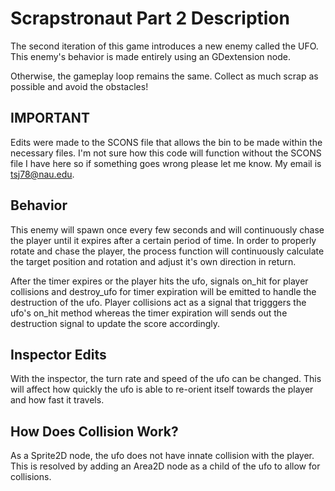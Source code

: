 # Scrapstronaut Part 2 Description
The second iteration of this game introduces a new enemy called the UFO.
This enemy's behavior is made entirely using an GDextension node.

Otherwise, the gameplay loop remains the same. Collect as much scrap as possible and avoid the obstacles!

## IMPORTANT
Edits were made to the SCONS file that allows the bin to be made within the necessary files. I'm not sure how this code will function without the SCONS file I have here so if something goes wrong please let me know. My email is tsj78@nau.edu.

## Behavior
This enemy will spawn once every few seconds and will continuously chase the player until it expires after a certain period of time.
In order to properly rotate and chase the player, the process function will continuously calculate the target position and rotation and adjust it's own direction in return.

After the timer expires or the player hits the ufo, signals on_hit for player collisions and destroy_ufo for timer expiration will be emitted to handle the destruction of the ufo. Player collisions act as a signal that trigggers the ufo's on_hit method whereas the timer expiration will sends out the destruction signal to update the score accordingly.

## Inspector Edits
With the inspector, the turn rate and speed of the ufo can be changed. This will affect how quickly the ufo is able to re-orient itself towards the player and how fast it travels.

## How Does Collision Work?
As a Sprite2D node, the ufo does not have innate collision with the player. This is resolved by adding an Area2D node as a child of the ufo to allow for collisions.
